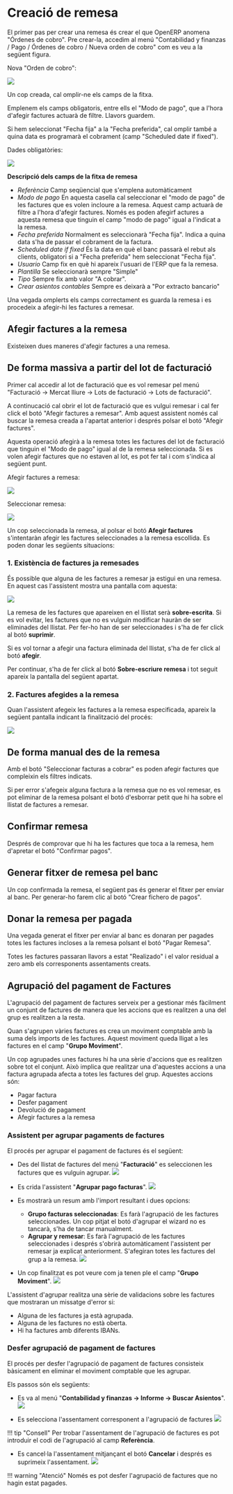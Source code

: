 # Creació de remesa

El primer pas per crear una remesa és crear el que OpenERP anomena "Órdenes de
cobro". Pre crear-la, accedim al menú "Contabilidad y finanzas / Pago / Órdenes
de cobro / Nueva orden de cobro" com es veu a la següent figura.

Nova "Orden de cobro":

![](_static/cobros/orden_de_cobro.png)

Un cop creada, cal omplir-ne els camps de la fitxa.

Emplenem els camps obligatoris, entre ells el "Modo de pago", que a l'hora
d'afegir factures actuarà de filtre. Llavors guardem.

Si hem seleccionat "Fecha fija" a la "Fecha preferida", cal omplir també a
quina data es programarà el cobrament (camp "Scheduled date if fixed").

Dades obligatòries:

![](_static/cobros/dades_orden_de_cobro.png)

**Descripció dels camps de la fitxa de remesa**

 * *Referència* Camp seqüencial que s'emplena automàticament
 * *Modo de pago* En aquesta casella cal seleccionar el "modo de pago" de les
   factures que es volen incloure a la remesa. Aquest camp actuarà de filtre a
   l'hora d'afegir factures. Només es poden afegirf actures a aquesta remesa
   que tinguin el camp "modo de pago" igual a l'indicat a la remesa.
 * *Fecha preferida* Normalment es seleccionarà "Fecha fija". Indica a quina
   data s'ha de passar el cobrament de la factura.
 * *Scheduled date if fixed* És la data en què el banc passarà el rebut als
   clients, obligatori si a "Fecha preferida" hem seleccionat "Fecha fija".
 * *Usuario* Camp fix en què hi apareix l'usuari de l'ERP que fa la remesa.
 * *Plantilla* Se seleccionarà sempre "Simple"
 * *Tipo* Sempre fix amb valor "A cobrar".
 * *Crear asientos contables* Sempre es deixarà a "Por extracto bancario"

Una vegada omplerts els camps correctament es guarda la remesa i es procedeix a
afegir-hi les factures a remesar.

## Afegir factures a la remesa

Existeixen dues maneres d'afegir factures a una remesa.

## De forma massiva a partir del lot de facturació

Primer cal accedir al lot de facturació que es vol remesar pel menú "Facturació ->
Mercat lliure -> Lots de facturació -> Lots de facturació".

A continucació cal obrir el lot de facturació que es vulgui remesar i cal fer
 click el botó "Afegir
factures a remesar". Amb aquest assistent només cal buscar la remesa creada a
l'apartat anterior i després polsar el botó "Afegir factures".

Aquesta operació afegirà a la remesa totes les factures del lot de facturació
que tinguin el "Modo de pago" igual al de la remesa seleccionada. Si es volen
afegir factures que no estaven al lot, es pot fer tal i com s'indica al següent
punt.

Afegir factures a remesa:

![](_static/cobros/afegir_factures_remesa.png)

Seleccionar remesa:

![](_static/cobros/seleccionar_remesa.png)

Un cop seleccionada la remesa, al polsar el botó **Afegir factures**
s'intentaràn afegir les factures seleccionades a la remesa escollida.
Es poden donar les següents situacions:

### 1. Existència de factures ja remesades

És possible que alguna de les factures a remesar ja estigui en una remesa.
En aquest cas l'assistent mostra una pantalla com aquesta:

![](_static/cobros/factures_remesades.png)

La remesa de les factures que apareixen en el llistat serà **sobre-escrita**. 
Si es vol evitar, les factures que no es vulguin modificar hauràn de ser eliminades
del llistat. Per fer-ho han de ser seleccionades i s'ha de fer click al botó **suprimir**.

Si es vol tornar a afegir una factura eliminada del llistat, s'ha de fer click al
botó **afegir**.

Per continuar, s'ha de fer click al botó **Sobre-escriure remesa** i 
tot seguit apareix la pantalla del següent apartat.

### 2. Factures afegides a la remesa

Quan l'assistent afegeix les factures a la remesa especificada, apareix
la següent pantalla indicant la finalització del procés:

![](_static/cobros/factures_afegides.png)


## De forma manual des de la remesa

Amb el botó "Seleccionar facturas a cobrar" es poden afegir factures que
compleixin els filtres indicats.

Si per error s'afegeix alguna factura a la remesa que no es vol remesar, es pot
eliminar de la remesa polsant el botó d'esborrar petit que hi ha sobre el
llistat de factures a remesar.


## Confirmar remesa

Després de comprovar que hi ha les factures que toca a la remesa, hem d'apretar
el botó "Confirmar pagos".

## Generar fitxer de remesa pel banc

Un cop confirmada la remesa, el següent pas és generar el fitxer per enviar al
banc. Per generar-ho farem clic al botó "Crear fichero de pagos".

## Donar la remesa per pagada

Una vegada generat el fitxer per enviar al banc es donaran per pagades totes
les factures incloses a la remesa polsant el botó "Pagar Remesa".

Totes les factures passaran llavors a estat "Realizado" i el valor residual a
zero amb els corresponents assentaments creats.

## Agrupació del pagament de Factures

L'agrupació del pagament de factures serveix per a gestionar més fàcilment
un conjunt de factures de manera que les accions que es realitzen a una del grup es
realitzen a la resta.

Quan s'agrupen vàries factures es crea un moviment comptable amb la suma dels
imports de les factures. Aquest moviment queda lligat a les factures en el
camp "**Grupo Moviment**".

Un cop agrupades unes factures hi ha una sèrie d'accions que es realitzen sobre
tot el conjunt. Això implica que realitzar una d'aquestes accions a una
factura agrupada afecta a totes les factures del grup. Aquestes
accions són:

  * Pagar factura
  * Desfer pagament
  * Devolució de pagament
  * Afegir factures a la remesa


### Assistent per agrupar pagaments de factures
El procés per agrupar el pagament de factures és el següent:


  * Des del llistat de factures del menú "**Facturació**" es seleccionen les
  factures que es vulguin agrupar.
  ![](_static/cobros/agrup2.png)

  * Es crida l'assistent "**Agrupar pago facturas**".
  ![](_static/cobros/agrup4.png)

  * Es mostrarà un resum amb l'import resultant i dues opcions:
      * **Grupo facturas seleccionadas**: Es farà l'agrupació de les factures
      seleccionades. Un cop pitjat el botó d'agrupar el wizard no es tancarà,
      s'ha de tancar manualment.
      * **Agrupar y remesar**: Es farà l'agrupació de les factures
      seleccionades i després s'obrirà automàticament l'assistent per remesar
      ja explicat anteriorment. S'afegiran totes les factures del grup a la
      remesa.
  ![](_static/cobros/agrup5.png)

  * Un cop finalitzat es pot veure com ja tenen ple el camp "**Grupo Moviment**".
  ![](_static/cobros/agrup7.png)

L'assistent d'agrupar realitza una sèrie de validacions sobre les factures que
mostraran un missatge d'error si:

  * Alguna de les factures ja està agrupada.
  * Alguna de les factures no està oberta.
  * Hi ha factures amb diferents IBANs.


### Desfer agrupació de pagament de factures
El procés per desfer l'agrupació de pagament de factures consisteix bàsicament en eliminar
el moviment comptable que les agrupar.

Els passos són els següents:

  * Es va al menú  "**Contabilidad y finanzas -> Informe -> Buscar Asientos**".
  ![](_static/cobros/agrup8.png)

  * Es selecciona l'assentament corresponent a l'agrupació de factures
  ![](_static/cobros/agrup9.png)


!!! tip "Consell"
    Per trobar l'assentament de l'agrupació de factures es pot introduir el
    codi de l'agrupació al camp **Referència**.


  * Es cancel·la l'assentament mitjançant el botó **Cancelar** i després es
  suprimeix l'assentament.
  ![](_static/cobros/agrup10.png)

!!! warning "Atenció"
    Només es pot desfer l'agrupació de factures que no hagin estat pagades.
